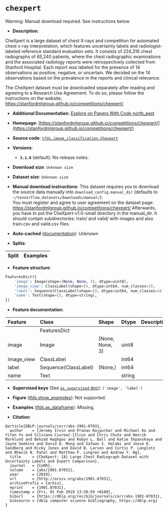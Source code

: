<div itemscope itemtype="http://schema.org/Dataset">
  <div itemscope itemprop="includedInDataCatalog" itemtype="http://schema.org/DataCatalog">
    <meta itemprop="name" content="TensorFlow Datasets" />
  </div>
  <meta itemprop="name" content="chexpert" />
  <meta itemprop="description" content="CheXpert is a large dataset of chest X-rays and competition for automated chest &#10;x-ray interpretation, which features uncertainty labels and radiologist-labeled &#10;reference standard evaluation sets. It consists of 224,316 chest radiographs &#10;of 65,240 patients, where the chest radiographic examinations and the associated &#10;radiology reports were retrospectively collected from Stanford Hospital. Each &#10;report was labeled for the presence of 14 observations as positive, negative, &#10;or uncertain. We decided on the 14 observations based on the prevalence in the &#10;reports and clinical relevance.&#10;&#10;The CheXpert dataset must be downloaded separately after reading and agreeing &#10;to a Research Use Agreement. To do so, please follow the instructions on the &#10;website, https://stanfordmlgroup.github.io/competitions/chexpert/.&#10;&#10;To use this dataset:&#10;&#10;```python&#10;import tensorflow_datasets as tfds&#10;&#10;ds = tfds.load(&#x27;chexpert&#x27;, split=&#x27;train&#x27;)&#10;for ex in ds.take(4):&#10;  print(ex)&#10;```&#10;&#10;See [the guide](https://www.tensorflow.org/datasets/overview) for more&#10;informations on [tensorflow_datasets](https://www.tensorflow.org/datasets).&#10;&#10;" />
  <meta itemprop="url" content="https://www.tensorflow.org/datasets/catalog/chexpert" />
  <meta itemprop="sameAs" content="https://stanfordmlgroup.github.io/competitions/chexpert/" />
  <meta itemprop="citation" content="@article{DBLP:journals/corr/abs-1901-07031,&#10;  author    = {Jeremy Irvin and Pranav Rajpurkar and Michael Ko and Yifan Yu and Silviana Ciurea{-}Ilcus and Chris Chute and Henrik Marklund and Behzad Haghgoo and Robyn L. Ball and Katie Shpanskaya and Jayne Seekins and David A. Mong and Safwan S. Halabi and Jesse K. Sandberg and Ricky Jones and David B. Larson and Curtis P. Langlotz and Bhavik N. Patel and Matthew P. Lungren and Andrew Y. Ng},&#10;  title     = {CheXpert: {A} Large Chest Radiograph Dataset with Uncertainty Labels and Expert Comparison},&#10;  journal   = {CoRR},&#10;  volume    = {abs/1901.07031},&#10;  year      = {2019},&#10;  url       = {http://arxiv.org/abs/1901.07031},&#10;  archivePrefix = {arXiv},&#10;  eprint    = {1901.07031},&#10;  timestamp = {Fri, 01 Feb 2019 13:39:59 +0100},&#10;  biburl    = {https://dblp.org/rec/bib/journals/corr/abs-1901-07031},&#10;  bibsource = {dblp computer science bibliography, https://dblp.org}&#10;}" />
</div>

# `chexpert`


Warning: Manual download required. See instructions below.

*   **Description**:

CheXpert is a large dataset of chest X-rays and competition for automated chest
x-ray interpretation, which features uncertainty labels and radiologist-labeled
reference standard evaluation sets. It consists of 224,316 chest radiographs of
65,240 patients, where the chest radiographic examinations and the associated
radiology reports were retrospectively collected from Stanford Hospital. Each
report was labeled for the presence of 14 observations as positive, negative, or
uncertain. We decided on the 14 observations based on the prevalence in the
reports and clinical relevance.

The CheXpert dataset must be downloaded separately after reading and agreeing to
a Research Use Agreement. To do so, please follow the instructions on the
website, https://stanfordmlgroup.github.io/competitions/chexpert/.

*   **Additional Documentation**:
    <a class="button button-with-icon" href="https://paperswithcode.com/dataset/chexpert">
    Explore on Papers With Code
    <span class="material-icons icon-after" aria-hidden="true"> north_east
    </span> </a>

*   **Homepage**:
    [https://stanfordmlgroup.github.io/competitions/chexpert/](https://stanfordmlgroup.github.io/competitions/chexpert/)

*   **Source code**:
    [`tfds.image_classification.Chexpert`](https://github.com/tensorflow/datasets/tree/master/tensorflow_datasets/image_classification/chexpert.py)

*   **Versions**:

    *   **`3.1.0`** (default): No release notes.

*   **Download size**: `Unknown size`

*   **Dataset size**: `Unknown size`

*   **Manual download instructions**: This dataset requires you to
    download the source data manually into `download_config.manual_dir`
    (defaults to `~/tensorflow_datasets/downloads/manual/`):<br/>
    You must register and agree to user agreement on the dataset page:
    https://stanfordmlgroup.github.io/competitions/chexpert/
    Afterwards, you have to put the CheXpert-v1.0-small directory in the
    manual_dir. It should contain subdirectories: train/ and valid/ with images
    and also train.csv and valid.csv files.

*   **Auto-cached**
    ([documentation](https://www.tensorflow.org/datasets/performances#auto-caching)):
    Unknown

*   **Splits**:

Split | Examples
:---- | -------:

*   **Feature structure**:

```python
FeaturesDict({
    'image': Image(shape=(None, None, 3), dtype=uint8),
    'image_view': ClassLabel(shape=(), dtype=int64, num_classes=2),
    'label': Sequence(ClassLabel(shape=(), dtype=int64, num_classes=4)),
    'name': Text(shape=(), dtype=string),
})
```

*   **Feature documentation**:

Feature    | Class                | Shape           | Dtype  | Description
:--------- | :------------------- | :-------------- | :----- | :----------
           | FeaturesDict         |                 |        |
image      | Image                | (None, None, 3) | uint8  |
image_view | ClassLabel           |                 | int64  |
label      | Sequence(ClassLabel) | (None,)         | int64  |
name       | Text                 |                 | string |

*   **Supervised keys** (See
    [`as_supervised` doc](https://www.tensorflow.org/datasets/api_docs/python/tfds/load#args)):
    `('image', 'label')`

*   **Figure**
    ([tfds.show_examples](https://www.tensorflow.org/datasets/api_docs/python/tfds/visualization/show_examples)):
    Not supported.

*   **Examples**
    ([tfds.as_dataframe](https://www.tensorflow.org/datasets/api_docs/python/tfds/as_dataframe)):
    Missing.

*   **Citation**:

```
@article{DBLP:journals/corr/abs-1901-07031,
  author    = {Jeremy Irvin and Pranav Rajpurkar and Michael Ko and Yifan Yu and Silviana Ciurea{-}Ilcus and Chris Chute and Henrik Marklund and Behzad Haghgoo and Robyn L. Ball and Katie Shpanskaya and Jayne Seekins and David A. Mong and Safwan S. Halabi and Jesse K. Sandberg and Ricky Jones and David B. Larson and Curtis P. Langlotz and Bhavik N. Patel and Matthew P. Lungren and Andrew Y. Ng},
  title     = {CheXpert: {A} Large Chest Radiograph Dataset with Uncertainty Labels and Expert Comparison},
  journal   = {CoRR},
  volume    = {abs/1901.07031},
  year      = {2019},
  url       = {http://arxiv.org/abs/1901.07031},
  archivePrefix = {arXiv},
  eprint    = {1901.07031},
  timestamp = {Fri, 01 Feb 2019 13:39:59 +0100},
  biburl    = {https://dblp.org/rec/bib/journals/corr/abs-1901-07031},
  bibsource = {dblp computer science bibliography, https://dblp.org}
}
```

